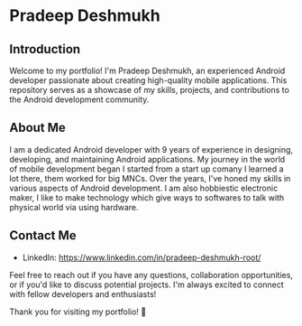 # Pradeep Deshmukh

## Introduction
Welcome to my portfolio! I'm Pradeep Deshmukh, an experienced Android developer passionate about creating high-quality mobile applications. This repository serves as a showcase of my skills, projects, and contributions to the Android development community.

## About Me
I am a dedicated Android developer with 9 years of experience in designing, developing, and maintaining Android applications. My journey in the world of mobile development began I started from a start up comany I learned a lot there, them worked for big MNCs. Over the years, I've honed my skills in various aspects of Android development. I am also hobbiestic electronic maker, I like to make technology which give ways to softwares to talk with physical world via using hardware.


## Contact Me
- LinkedIn: https://www.linkedin.com/in/pradeep-deshmukh-root/

Feel free to reach out if you have any questions, collaboration opportunities, or if you'd like to discuss potential projects. I'm always excited to connect with fellow developers and enthusiasts!

Thank you for visiting my portfolio! 🚀
